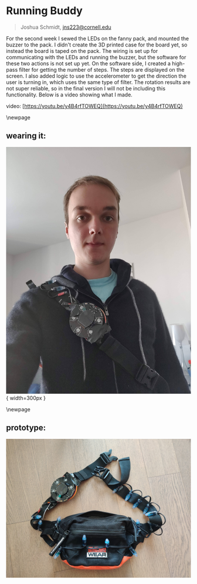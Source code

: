 # Running Buddy

> Joshua Schmidt, jns223@cornell.edu

For the second week I sewed the LEDs on the fanny pack, and mounted the buzzer to the pack. I didn't create the 3D printed case for the board yet, so instead the board is taped on the pack. The wiring is set up for communicating with the LEDs and running the buzzer, but the software for these two actions is not set up yet. On the software side, I created a high-pass filter for getting the number of steps. The steps are displayed on the screen. I also added logic to use the accelerometer to get the direction the user is turning in, which uses the same type of filter. The rotation results are not super reliable, so in the final version I will not be including this functionality. Below is a video showing what I made.

video: [https://youtu.be/y4B4rfTOWEQ](https://youtu.be/y4B4rfTOWEQ)

\newpage

## wearing it:

![wearing it](./images/me.jpg){ width=300px }

\newpage

## prototype:

![prototype](./images/prototype_1.jpg)
